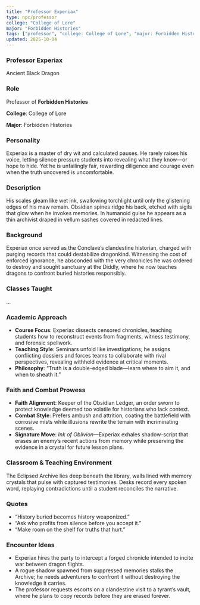 ```yaml
---
title: "Professor Experiax"
type: npc/professor
college: "College of Lore"
major: "Forbidden Histories"
tags: ["professor", "college: College of Lore", "major: Forbidden Histories","variant:black"]
updated: 2025-10-04
---
```


### Professor Experiax

Ancient Black Dragon

### Role

Professor of **Forbidden Histories**

**College**: College of Lore

**Major**: Forbidden Histories

### Personality

Experiax is a master of dry wit and calculated pauses. He rarely raises his voice, letting silence pressure students into revealing what they know—or hope to hide. Yet he is unfailingly fair, rewarding diligence and courage even when the truth uncovered is uncomfortable.

### Description

His scales gleam like wet ink, swallowing torchlight until only the glistening edges of his maw remain. Obsidian spines ridge his back, etched with sigils that glow when he invokes memories. In humanoid guise he appears as a thin archivist draped in vellum sashes covered in redacted lines.

### Background

Experiax once served as the Conclave’s clandestine historian, charged with purging records that could destabilize dragonkind. Witnessing the cost of enforced ignorance, he absconded with the very chronicles he was ordered to destroy and sought sanctuary at the Diddly, where he now teaches dragons to confront buried histories responsibly.

### Classes Taught

...

### Academic Approach

- **Course Focus**: Experiax dissects censored chronicles, teaching students how to reconstruct events from fragments, witness testimony, and forensic spellwork.
- **Teaching Style**: Seminars unfold like investigations; he assigns conflicting dossiers and forces teams to collaborate with rival perspectives, revealing withheld evidence at critical moments.
- **Philosophy**: “Truth is a double-edged blade—learn where to aim it, and when to sheath it.”

### Faith and Combat Prowess

- **Faith Alignment**: Keeper of the Obsidian Ledger, an order sworn to protect knowledge deemed too volatile for historians who lack context.
- **Combat Style**: Prefers ambush and attrition, coating the battlefield with corrosive mists while illusions rewrite the terrain with incriminating scenes.
- **Signature Move**: *Ink of Oblivion*—Experiax exhales shadow-script that erases an enemy’s recent actions from memory while preserving the evidence in a crystal for future lesson plans.

### Classroom & Teaching Environment

The Eclipsed Archive lies deep beneath the library, walls lined with memory crystals that pulse with captured testimonies. Desks record every spoken word, replaying contradictions until a student reconciles the narrative.

### Quotes

- “History buried becomes history weaponized.”
- “Ask who profits from silence before you accept it.”
- “Make room on the shelf for truths that hurt.”

### Encounter Ideas

- Experiax hires the party to intercept a forged chronicle intended to incite war between dragon flights.
- A rogue shadow spawned from suppressed memories stalks the Archive; he needs adventurers to confront it without destroying the knowledge it carries.
- The professor requests escorts on a clandestine visit to a tyrant’s vault, where he plans to copy records before they are erased forever.
